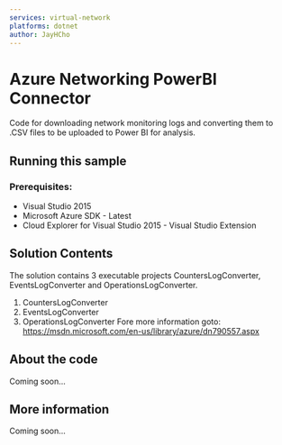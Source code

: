 ```yaml
---
services: virtual-network
platforms: dotnet
author: JayHCho
---
```


# Azure Networking PowerBI Connector

Code for downloading network monitoring logs and converting them to .CSV files to be uploaded to Power BI for analysis.
## Running this sample
### Prerequisites:

* Visual Studio 2015
* Microsoft Azure SDK - Latest
* Cloud Explorer for Visual Studio 2015 - Visual Studio Extension
 
## Solution Contents
The solution contains 3  executable projects CountersLogConverter, EventsLogConverter and OperationsLogConverter.

1.  CountersLogConverter
2.  EventsLogConverter
3.  OperationsLogConverter
Fore more information goto: https://msdn.microsoft.com/en-us/library/azure/dn790557.aspx
		
## About the code
Coming soon...
## More information
Coming soon...
